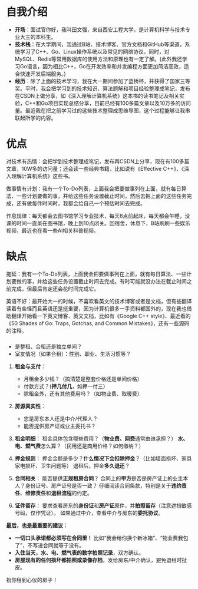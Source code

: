 # 自我介绍

- **开场**：面试官你好，我叫田文强，来自西安工程大学，是计算机科学与技术专业大三的本科生。
- **技术栈**：在大学期间，我通过B站、技术博客、官方文档和GitHub等渠道，系统学习了C++、Go、Linux操作系统以及常见的网络协议。同时，对MySQL、Redis等常用数据库的使用方法和原理也有一定了解。(此外我还学习Go语言，因为相比C++，Go在开发效率和并发编程方面更加简洁高效，适合快速开发后端服务。)
- **经历**：除了上面的技术学习，我在大一期间参加了蓝桥杯，并获得了国家三等奖。平时，我会把学习到的技术知识、算法题解和项目经验整理成笔记，发布在CSDN上做分享，如《深入理解计算机系统》这本书的读书笔记及相关实验，C++和Go项目实现总结分享，目前已经有100多篇文章以及10万多的访问量。最近我在把之前学习过的这些技术整理成思维导图，这个过程能够让我串联起所学的内容。

# 优点

对技术有热情：会把学到技术整理成笔记，发布再CSDN上分享，现在有100多篇文章，10W多的访问量；还会读一些经典书籍，比如说有《Effective C++》、《深入理解计算机系统》这些书。

做事情有计划：我有一个To-Do列表，上面我会把要做事列在上面，就有每日算法、一些计划要做的事，并给这些任务设置截止时间，然后去把上面的这些任务完成，还有做每件时间时，我都会给自己一个预估时间去完成。

作息规律：每天都会去图书馆学习专业技术，每天8点前起床，每天都会午睡，没课的时间一直呆在图书馆，晚上到10点闭关。回宿舍，休息下，B站刷刷一些娱乐视频，最近也在看一些AI相关科普视频。

# 缺点

拖延：我有一个To-Do列表，上面我会把要做事列在上面，就有每日算法、一些计划要做的事，并给这些任务设置截止时间去完成。有时可能就没办法在截止时间之前完成，但最后肯定还会花时间完成它。

英语不好：最开始大一的时候，不喜欢看英文的技术博客或者是文档，但有些翻译读着有些怪而且英语还是挺重要，因为计算机很多一手资料都国外的，现在我也借助翻译开始看一下英文博客、英文文档，比如有《Google C++ style》、最近看的《50 Shades of Go: Traps, Gotchas, and Common Mistakes》，还有一些源码的注释。















### 

- 是整租、合租还是独立单间？
- 室友情况（如果合租）：性别、职业、生活习惯等？

1. **租金与支付**：
   - 月租金多少钱？（搞清楚是整套价格还是单间价格）
   - 付款方式？(**押几付几**，如押一付三）
   - 除租金外，还有其他费用吗？（如物业费、取暖费）
2. **房源真实性**：
   - 您是房东本人还是中介/代理人？
   - 能否提供房产证或业主委托书？

1. **租金明细**： 租金具体包含哪些费用？（**物业费、网费**通常由谁承担？） **水、电、燃气费**怎么算？（民用还是商用价格？如何缴纳？）
2. **押金规则**： 押金金额是多少？**什么情况下会扣除押金**？（比如墙面损坏、家具家电损坏、卫生问题等） 退租后，押金**多久退还**？



1. **合同相关**： 能否提供**正规租房合同**？ 合同上的**甲方**是否是房产证上的业主本人？身份证号、房产证号是否一致？ 仔细阅读合同条款，特别是关于**违约责任**、**维修责任**和**退租流程**的约定。
2. **证件留存**： 要求查看房东的**身份证**和**房产证**原件，并**拍照留存**（注意遮挡敏感号码，仅作凭证）。 如果通过中介，查看中介与房东的**委托协议**。

**最后，也是最重要的建议：**

- **一切口头承诺都必须写在合同里！** 比如“我会给你换个新冰箱”、“物业费我包了”，不写进合同就等于没有。
- **入住当天，水、电、燃气表的数字拍照记录**，双方确认。
- **房屋现有的任何损坏都拍照或录像存档**，发给房东/中介确认，避免退租时扯皮。

祝你租到心仪的房子！























